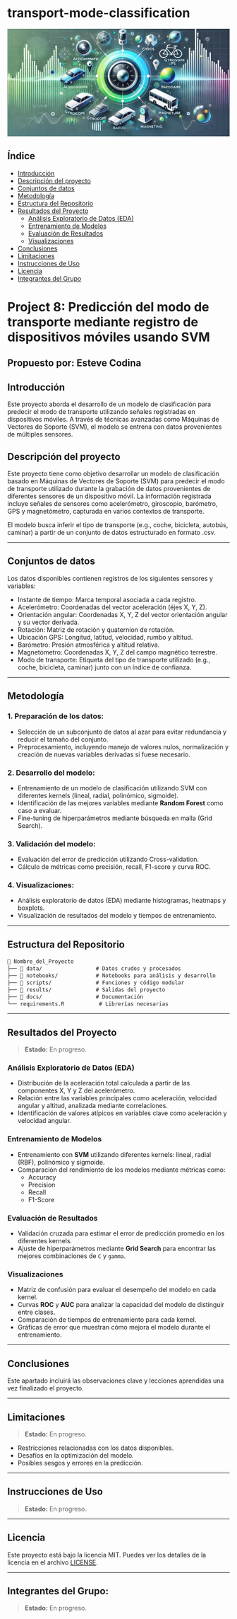 # transport-mode-classification

![transporte](https://github.com/neiluz/transport-mode-classification/blob/main/docs/project_8.jpg)

## **Índice**
- [Introducción](#introducción)
- [Descripción del proyecto](#descripción-del-proyecto)
- [Conjuntos de datos](#conjuntos-de-datos)
- [Metodología](#metodología)
- [Estructura del Repositorio](#estructura-del-repositorio)
- [Resultados del Proyecto](#resultados-del-proyecto)
   - [Análisis Exploratorio de Datos (EDA)](#análisis-exploratorio-de-datos-eda)
   - [Entrenamiento de Modelos](#entrenamiento-de-modelos)
   - [Evaluación de Resultados](#evaluación-de-resultados)
   - [Visualizaciones](#visualizaciones)
- [Conclusiones](#conclusiones)
- [Limitaciones](#limitaciones)
- [Instrucciones de Uso](#instrucciones-de-uso)
- [Licencia](#licencia)
- [Integrantes del Grupo](#integrantes-del-grupo)


# Project 8: Predicción del modo de transporte mediante registro de dispositivos móviles usando SVM

## Propuesto por: Esteve Codina

## Introducción
Este proyecto aborda el desarrollo de un modelo de clasificación para predecir el modo de transporte utilizando señales registradas en dispositivos móviles. A través de técnicas avanzadas como Máquinas de Vectores de Soporte (SVM), el modelo se entrena con datos provenientes de múltiples sensores.

## Descripción del proyecto

Este proyecto tiene como objetivo desarrollar un modelo de clasificación basado en Máquinas de Vectores de Soporte (SVM) para predecir el modo de transporte utilizado durante la grabación de datos provenientes de diferentes sensores de un dispositivo móvil. La información registrada incluye señales de sensores como acelerómetro, giroscopio, barómetro, GPS y magnetómetro, capturada en varios contextos de transporte.

El modelo busca inferir el tipo de transporte (e.g., coche, bicicleta, autobús, caminar) a partir de un conjunto de datos estructurado en formato .csv.

---

## Conjuntos de datos

Los datos disponibles contienen registros de los siguientes sensores y variables:

- Instante de tiempo: Marca temporal asociada a cada registro.
- Acelerómetro: Coordenadas del vector aceleración (éjes X, Y, Z).
- Orientación angular: Coordenadas X, Y, Z del vector orientación angular y su vector derivada.
- Rotación: Matriz de rotación y quaternion de rotación.
- Ubicación GPS: Longitud, latitud, velocidad, rumbo y altitud.
- Barómetro: Presión atmosférica y altitud relativa.
- Magnetómetro: Coordenadas X, Y, Z del campo magnético terrestre.
- Modo de transporte: Etiqueta del tipo de transporte utilizado (e.g., coche, bicicleta, caminar) junto con un índice de confianza.

---
## Metodología

### 1. Preparación de los datos:

- Selección de un subconjunto de datos al azar para evitar redundancia y reducir el tamaño del conjunto.
- Preprocesamiento, incluyendo manejo de valores nulos, normalización y creación de nuevas variables derivadas si fuese necesario.

### 2. Desarrollo del modelo:

- Entrenamiento de un modelo de clasificación utilizando SVM con diferentes kernels (lineal, radial, polinómico, sigmoide).
- Identificación de las mejores variables mediante **Random Forest** como caso a evaluar.
- Fine-tuning de hiperparámetros mediante búsqueda en malla (Grid Search).

### 3. Validación del modelo:
- Evaluación del error de predicción utilizando Cross-validation.
- Cálculo de métricas como precisión, recall, F1-score y curva ROC.

### 4. Visualizaciones:
- Análisis exploratorio de datos (EDA) mediante histogramas, heatmaps y boxplots.
- Visualización de resultados del modelo y tiempos de entrenamiento.

---
## **Estructura del Repositorio**
```plaintext
📂 Nombre_del_Proyecto
├── 📂 data/                 # Datos crudos y procesados
├── 📂 notebooks/            # Notebooks para análisis y desarrollo
├── 📂 scripts/              # Funciones y código modular
├── 📂 results/              # Salidas del proyecto
├── 📂 docs/                 # Documentación
└── requirements.R           # Librerías necesarias
```
---

## **Resultados del Proyecto**
> **Estado:** En progreso.

### **Análisis Exploratorio de Datos (EDA)**
- Distribución de la aceleración total calculada a partir de las componentes X, Y y Z del acelerómetro.
- Relación entre las variables principales como aceleración, velocidad angular y altitud, analizada mediante correlaciones.
- Identificación de valores atípicos en variables clave como aceleración y velocidad angular.

### **Entrenamiento de Modelos**
- Entrenamiento con **SVM** utilizando diferentes kernels: lineal, radial (RBF), polinómico y sigmoide.
- Comparación del rendimiento de los modelos mediante métricas como:
  - Accuracy
  - Precision
  - Recall
  - F1-Score

### **Evaluación de Resultados**
- Validación cruzada para estimar el error de predicción promedio en los diferentes kernels.
- Ajuste de hiperparámetros mediante **Grid Search** para encontrar las mejores combinaciones de `C` y `gamma`.

### **Visualizaciones**
- Matriz de confusión para evaluar el desempeño del modelo en cada kernel.
- Curvas **ROC** y **AUC** para analizar la capacidad del modelo de distinguir entre clases.
- Comparación de tiempos de entrenamiento para cada kernel.
- Gráficas de error que muestran cómo mejora el modelo durante el entrenamiento.

---

## **Conclusiones**
Este apartado incluirá las observaciones clave y lecciones aprendidas una vez finalizado el proyecto.

---

## **Limitaciones**
> **Estado:** En progreso.

- Restricciones relacionadas con los datos disponibles.
- Desafíos en la optimización del modelo.
- Posibles sesgos y errores en la predicción.
  
---

## **Instrucciones de Uso**
> **Estado:** En progreso.

---

## **Licencia**
Este proyecto está bajo la licencia MIT. Puedes ver los detalles de la licencia en el archivo [LICENSE](LICENSE).

---
## Integrantes del Grupo:
> **Estado:** En progreso.
